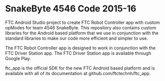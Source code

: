 # SnakeByte 4546 Code 2015-16
FTC Android Studio project to create FTC Robot Controller app with custom opModes for team 4546 SnakeByte. This repository also contains custom libraries for the Android based platform that we use in conjunction with the standard libraries to make our code more efficient and simpler to use.

The FTC Robot Controller app is designed to work in conjunction with the FTC Driver Station app.
The FTC Driver Station app is available through Google Play.

ftc_app is the official SDK for the new FTC Android based platform and is available with all of its documentation at github.com/ftctechnh/ftc_app.

